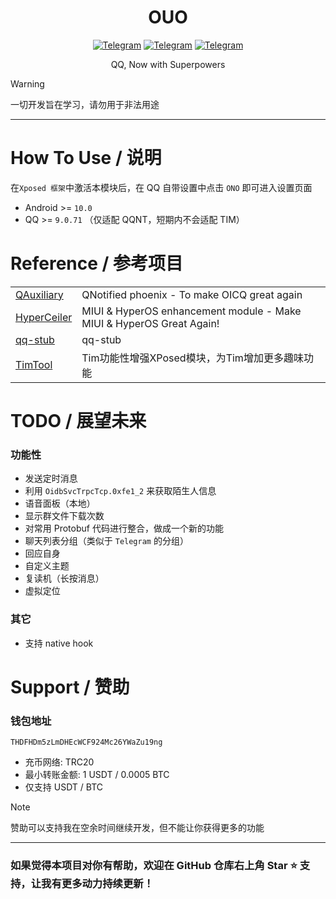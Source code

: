 <div align="center">
    <h1> OUO </h1>

[![Telegram](https://img.shields.io/static/v1?label=Telegram&message=Channel&color=0088cc)](https://t.me/ouom_pub)
[![Telegram](https://img.shields.io/static/v1?label=Telegram&message=CI&color=0088cc)](https://t.me/ono_ci)
[![Telegram](https://img.shields.io/static/v1?label=Telegram&message=Chat&color=0088cc)](https://t.me/ouom_chat)

QQ, Now with Superpowers
</div>

> [!WARNING]  
> 一切开发旨在学习，请勿用于非法用途

-------

# How To Use / 说明
在`Xposed 框架`中激活本模块后，在 QQ 自带设置中点击 `ONO` 即可进入设置页面

- Android >= `10.0`
- QQ >= `9.0.71` （仅适配 QQNT，短期内不会适配 TIM）


# Reference / 参考项目

<table>
<tr>
  <td><a href="https://github.com/cinit/QAuxiliary">QAuxiliary</a></td>
  <td>QNotified phoenix - To make OICQ great again</td>
</tr>
<tr>
  <td><a href="https://github.com/ReChronoRain/HyperCeiler">HyperCeiler</a></td>
  <td>MIUI & HyperOS enhancement module - Make MIUI & HyperOS Great Again!</td>
</tr>
<tr>
  <td><a href="https://github.com/LuckyPray/qq-stub">qq-stub</a></td>
  <td>qq-stub</td>
</tr>
<tr>
  <td><a href="https://github.com/suzhelan/TimTool">TimTool</a></td>
  <td>Tim功能性增强XPosed模块，为Tim增加更多趣味功能</td>
</tr>
</table>


# TODO / 展望未来
### 功能性
- 发送定时消息
- 利用 `OidbSvcTrpcTcp.0xfe1_2` 来获取陌生人信息
- 语音面板（本地）
- 显示群文件下载次数
- 对常用 Protobuf 代码进行整合，做成一个新的功能
- 聊天列表分组（类似于 `Telegram` 的分组）
- 回应自身
- 自定义主题
- 复读机（长按消息）
- 虚拟定位

### 其它
- 支持 native hook


# Support / 赞助
### 钱包地址
`THDFHDm5zLmDHEcWCF924Mc26YWaZu19ng`

- 充币网络: TRC20
- 最小转账金额: 1 USDT / 0.0005 BTC
- 仅支持 USDT / BTC

> [!NOTE]  
> 赞助可以支持我在空余时间继续开发，但不能让你获得更多的功能
--------

### 如果觉得本项目对你有帮助，欢迎在 GitHub 仓库右上角 Star ⭐ 支持，让我有更多动力持续更新！
